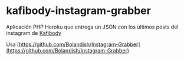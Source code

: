 # kafibody-instagram-grabber

Aplicación PHP Heroku que entrega un JSON con los últimos posts del instagram de
[Kafibody](https://www.instagram.com/kafibody/)

Usa [https://github.com/Bolandish/Instagram-Grabber](https://github.com/Bolandish/Instagram-Grabber)
